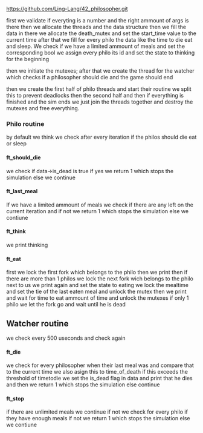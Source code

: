 https://github.com/Ling-Lang/42_philosopher.git

first we validate if everyting is a number and the right ammount of args is there
then we allocate the threads and the data structure
then we fill the data
in there we allocate the death_mutex and set  the start_time value to the current time
after that we fill for every philo the data like the time to die eat and sleep.
We check if we have a limited ammount of meals and set the corresponding bool
we assign every philo its id
and set the state to thinking for the beginning

then we initiate the mutexes;
after that we create the thread for the watcher which checks if a philosopher should die and the game should end

then we create the first half of philo threads and start their routine we split this to prevent deadlocks 
then the second half
and then if everything is finished and the sim ends we just join the threads together and destroy the mutexes and free everything.

### Philo routine

by default we think
we check after every iteration if the philos should die eat or sleep

#### ft_should_die

we check if data->is_dead is true if yes we return 1 which stops the simulation
else we continue

#### ft_last_meal

If we have a limited ammount of meals we check if there are any left on the current iteration and if not we return 1 which stops the simulation else we contiune

#### ft_think
we print thinking

#### ft_eat

first we lock the first fork which belongs to the philo then we print then if there are more than 1 philos we lock the next fork wich belongs to the philo next to us
we print again and set the state to eating 
we lock the mealtime and set the tie of the last eaten meal and unlock the mutex then we print and wait for time to eat ammount of time and unlock the mutexes
if only 1 philo we let the fork go and wait until he is dead


## Watcher routine

we check every 500 useconds and check again 

#### ft_die

we check for every philosopher when their last meal was and compare that to the current time we also asign this to time_of_death if this exceeds the threshold of timetodie we set the is_dead flag in data and print that he dies and then we return 1 which stops the simulation
else 
continue

#### ft_stop
if there are unlimited meals we continue if not we check for every philo if they have enough meals if not we return 1 which stops the simulation else we contiune